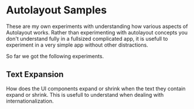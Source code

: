 # Autolayout Samples

These are my own experiments with understanding how various aspects of Autolayout works. Rather than experimenting with autolayout concepts you don't understand fully in
a fullsized complicated app, it is usefull to experiment in a very simple app without other distractions. 

So far we got the following experiments.

## Text Expansion

How does the UI components expand or shrink when the text they contain expand or shrink. This is usefull to understand when dealing with internationalization.
